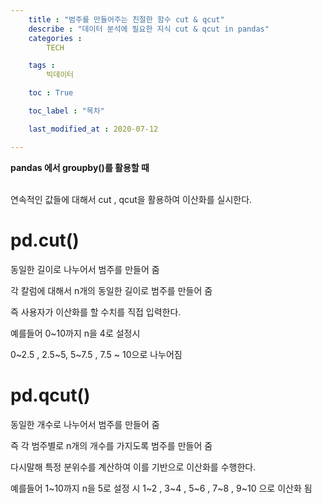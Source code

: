 ```yaml
---
    title : "범주를 만들어주는 친절한 함수 cut & qcut"
    describe : "데이터 분석에 필요한 지식 cut & qcut in pandas" 
    categories : 
        TECH   

    tags :
        빅데이터

    toc : True

    toc_label : "목차"        

    last_modified_at : 2020-07-12

---
```

**pandas 에서 groupby()를 활용할 때**

<br>
연속적인 값들에 대해서 cut , qcut을 활용하여 이산화를 실시한다.

# pd.cut()
동일한 길이로 나누어서 범주를 만들어 줌

각 칼럼에 대해서 n개의 동일한 길이로 범주를 만들어 줌

즉 사용자가 이산화를 할 수치를 직접 입력한다.

예를들어 0~10까지 n을 4로 설정시

0~2.5 , 2.5~5, 5~7.5 , 7.5 ~ 10으로 나누어짐


# pd.qcut()
동일한 개수로 나누어서 범주를 만들어 줌

즉 각 범주별로 n개의 개수를 가지도록 범주를 만들어 줌

다시말해 특정 분위수를 계산하여 이를 기반으로 이산화를 수행한다.

예를들어 1~10까지 n을 5로 설정 시
1~2 , 3~4 , 5~6 , 7~8 , 9~10 으로 이산화 됨